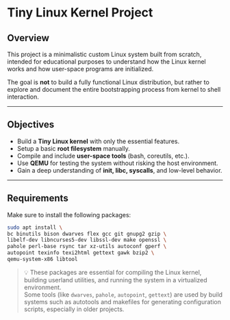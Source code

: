 # Tiny Linux Kernel Project

## Overview

This project is a minimalistic custom Linux system built from scratch, intended for educational purposes to understand how the Linux kernel works and how user-space programs are initialized.

The goal is **not** to build a fully functional Linux distribution, but rather to explore and document the entire bootstrapping process from kernel to shell interaction.

---

## Objectives

- Build a **Tiny Linux kernel** with only the essential features.
- Setup a basic **root filesystem** manually.
- Compile and include **user-space tools** (bash, coreutils, etc.).
- Use **QEMU** for testing the system without risking the host environment.
- Gain a deep understanding of **init, libc, syscalls**, and low-level behavior.

---

## Requirements

Make sure to install the following packages:

```bash
sudo apt install \
bc binutils bison dwarves flex gcc git gnupg2 gzip \
libelf-dev libncurses5-dev libssl-dev make openssl \
pahole perl-base rsync tar xz-utils autoconf gperf \
autopoint texinfo texi2html gettext gawk bzip2 \
qemu-system-x86 libtool
```


> 💡 These packages are essential for compiling the Linux kernel, building userland utilities, and running the system in a virtualized environment.  
> Some tools (like `dwarves`, `pahole`, `autopoint`, `gettext`) are used by build systems such as autotools and makefiles for generating configuration scripts, especially in older projects.

